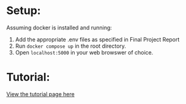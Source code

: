 # Setup:

Assuming docker is installed and running:

1. Add the appropriate .env files as specified in Final Project Report
2. Run `docker compose up` in the root directory.
3. Open `localhost:5000` in your web browswer of choice.


# Tutorial:

[View the tutorial page here](https://htmlpreview.github.io/?https://github.com/unsw-cse-comp99-3900-24t1/capstone-project-3900h18astarguardians/blob/tutorial/tutorial.html)